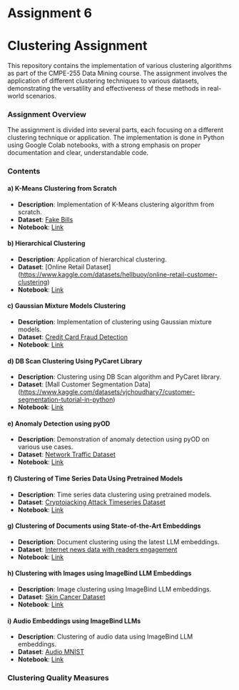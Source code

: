 # Assignment 6


# Clustering Assignment 


This repository contains the implementation of various clustering algorithms as part of the CMPE-255 Data Mining course. The assignment involves the application of different clustering techniques to various datasets, demonstrating the versatility and effectiveness of these methods in real-world scenarios.

### Assignment Overview

The assignment is divided into several parts, each focusing on a different clustering technique or application. The implementation is done in Python using Google Colab notebooks, with a strong emphasis on proper documentation and clear, understandable code.

### Contents

#### a) K-Means Clustering from Scratch
- **Description**: Implementation of K-Means clustering algorithm from scratch.
- **Dataset**: [Fake Bills](https://www.kaggle.com/datasets/alexandrepetit881234/fake-bills)
- **Notebook**: [Link](https://github.com/aditipatil0711/SJSU_Masters_Assignments/blob/main/CMPE255_Data_Mining/Assignment6/K_Means_Clustering.ipynb)

#### b) Hierarchical Clustering
- **Description**: Application of hierarchical clustering.
- **Dataset**: [Online Retail Dataset] (https://www.kaggle.com/datasets/hellbuoy/online-retail-customer-clustering)
- **Notebook**: [Link](https://github.com/aditipatil0711/SJSU_Masters_Assignments/blob/main/CMPE255_Data_Mining/Assignment6/Hierarchical__Clustering.ipynb)

#### c) Gaussian Mixture Models Clustering
- **Description**: Implementation of clustering using Gaussian mixture models.
- **Dataset**: [Credit Card Fraud Detection](https://www.kaggle.com/datasets/mlg-ulb/creditcardfraud/data)
- **Notebook**: [Link](https://github.com/aditipatil0711/SJSU_Masters_Assignments/blob/main/CMPE255_Data_Mining/Assignment6/Gaussian_Mixture_Models.ipynb)

#### d) DB Scan Clustering Using PyCaret Library
- **Description**: Clustering using DB Scan algorithm and PyCaret library.
- **Dataset**: [Mall Customer Segmentation Data] (https://www.kaggle.com/datasets/vjchoudhary7/customer-segmentation-tutorial-in-python)
- **Notebook**: [Link](https://github.com/aditipatil0711/SJSU_Masters_Assignments/blob/main/CMPE255_Data_Mining/Assignment6/DB_Scan_Pycaret.ipynb)

#### e) Anomaly Detection using pyOD
- **Description**: Demonstration of anomaly detection using pyOD on various use cases.
- **Dataset**: [Network Traffic Dataset](https://www.kaggle.com/datasets/ravikumargattu/network-traffic-dataset)
- **Notebook**: [Link](https://github.com/aditipatil0711/SJSU_Masters_Assignments/blob/main/CMPE255_Data_Mining/Assignment6/Anamoly_Detection_pyOD.ipynb)

#### f) Clustering of Time Series Data Using Pretrained Models
- **Description**: Time series data clustering using pretrained models.
- **Dataset**: [Cryptojacking Attack Timeseries Dataset](https://www.kaggle.com/datasets/keshanijayasinghe/cryptojacking-attack-timeseries-dataset)
- **Notebook**: [Link](https://github.com/aditipatil0711/SJSU_Masters_Assignments/blob/main/CMPE255_Data_Mining/Assignment6/Time_Series_Data_Clustering_with_Pretrained_Models.ipynb)

#### g) Clustering of Documents using State-of-the-Art Embeddings
- **Description**: Document clustering using the latest LLM embeddings.
- **Dataset**: [Internet news data with readers engagement](https://www.kaggle.com/datasets/szymonjanowski/internet-articles-data-with-users-engagement)
- **Notebook**: [Link](https://github.com/aditipatil0711/SJSU_Masters_Assignments/blob/main/CMPE255_Data_Mining/Assignment6/Document_Clustering.ipynb)

#### h) Clustering with Images using ImageBind LLM Embeddings
- **Description**: Image clustering using ImageBind LLM embeddings.
- **Dataset**: [Skin Cancer Dataset](https://www.kaggle.com/datasets/naim99/segmented-images-of-the-skin-cancer-dataset)
- **Notebook**: [Link](https://github.com/aditipatil0711/SJSU_Masters_Assignments/blob/main/CMPE255_Data_Mining/Assignment6/Image_Clustering_with_ImageBind.ipynb)

#### i) Audio Embeddings using ImageBind LLMs
- **Description**: Clustering of audio data using ImageBind LLM embeddings.
- **Dataset**: [Audio MNIST](https://www.kaggle.com/datasets/alanchn31/free-spoken-digits)
- **Notebook**: [Link](https://github.com/aditipatil0711/SJSU_Masters_Assignments/blob/main/CMPE255_Data_Mining/Assignment6/Audio_Embedding_Clustering_with_ImageBind_LLM.ipynb)

### Clustering Quality Measures

